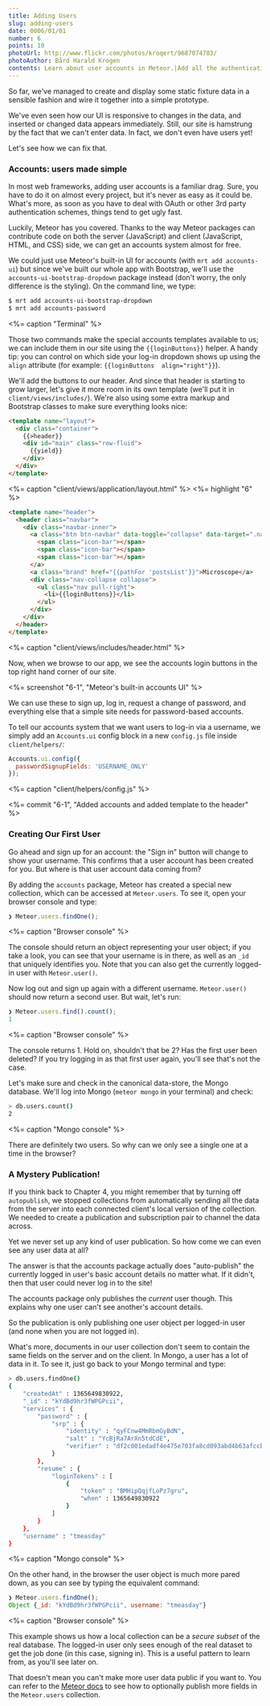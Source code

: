 ```yaml
---
title: Adding Users
slug: adding-users
date: 0006/01/01
number: 6
points: 10
photoUrl: http://www.flickr.com/photos/kroqert/9687074783/
photoAuthor: Bård Harald Krogen
contents: Learn about user accounts in Meteor.|Add all the authentication we'll need for Microscope.|Use the built-in accounts-ui package to get an instant user interface.
---
```


So far, we've managed to create and display some static fixture data in a sensible fashion and wire it together into a simple prototype. 

We've even seen how our UI is responsive to changes in the data, and inserted or changed data appears immediately. Still, our site is hamstrung by the fact that we can't enter data. In fact, we don't even have users yet! 

Let's see how we can fix that.

### Accounts: users made simple

In most web frameworks, adding user accounts is a familiar drag. Sure, you have to do it on almost every project, but it's never as easy as it could be. What's more, as soon as you have to deal with OAuth or other 3rd party authentication schemes, things tend to get ugly fast.

Luckily, Meteor has you covered. Thanks to the way Meteor packages can contribute code on both the server (JavaScript) and client (JavaScript, HTML, and CSS) side, we can get an accounts system almost for free. 

We could just use Meteor's built-in UI for accounts (with `mrt add accounts-ui`) but since we've built our whole app with Bootstrap, we'll use the `accounts-ui-bootstrap-dropdown` package instead (don't worry, the only difference is the styling). On the command line, we type:

~~~bash
$ mrt add accounts-ui-bootstrap-dropdown
$ mrt add accounts-password
~~~
<%= caption "Terminal" %>

Those two commands make the special accounts templates available to us; we can include them in our site using the `{{loginButtons}}` helper. A handy tip: you can control on which side your log-in dropdown shows up using the `align` attribute (for example: `{{loginButtons  align="right"}}`).

We'll add the buttons to our header. And since that header is starting to grow larger, let's give it more room in its own template (we'll put it in `client/views/includes/`). We're also using some extra markup and Bootstrap classes to make sure everything looks nice:

~~~html
<template name="layout">
  <div class="container">
    {{>header}}
    <div id="main" class="row-fluid">
      {{yield}}
    </div>
  </div>
</template>
~~~
<%= caption "client/views/application/layout.html" %>
<%= highlight "6" %>

~~~html
<template name="header">
  <header class="navbar">
    <div class="navbar-inner">
      <a class="btn btn-navbar" data-toggle="collapse" data-target=".nav-collapse">
        <span class="icon-bar"></span>
        <span class="icon-bar"></span>
        <span class="icon-bar"></span>
      </a>
      <a class="brand" href="{{pathFor 'postsList'}}">Microscope</a>
      <div class="nav-collapse collapse">
        <ul class="nav pull-right">
          <li>{{loginButtons}}</li>
        </ul>
      </div>
    </div>
  </header>
</template>
~~~
<%= caption "client/views/includes/header.html" %>

Now, when we browse to our app, we see the accounts login buttons in the top right hand corner of our site.

<%= screenshot "6-1", "Meteor's built-in accounts UI" %>

We can use these to sign up, log in, request a change of password, and everything else that a simple site needs for password-based accounts.

To tell our accounts system that we want users to log-in via a username, we simply add an `Accounts.ui` config block in a new `config.js` file inside `client/helpers/`:

~~~js
Accounts.ui.config({
  passwordSignupFields: 'USERNAME_ONLY'
});
~~~
<%= caption "client/helpers/config.js" %>

<%= commit "6-1", "Added accounts and added template to the header" %>

### Creating Our First User

Go ahead and sign up for an account: the "Sign in" button will change to show your username. This confirms that a user account has been created for you. But where is that user account data coming from? 

By adding the `accounts` package, Meteor has created a special new collection, which can be accessed at `Meteor.users`. To see it, open your browser console and type:

~~~js
❯ Meteor.users.findOne();
~~~
<%= caption "Browser console" %>

The console should return an object representing your user object; if you take a look, you can see that your username is in there, as well as an `_id` that uniquely identifies you. Note that you can also get the currently logged-in user with `Meteor.user()`.

Now log out and sign up again with a different username. `Meteor.user()` should now return a second user. But wait, let's run:

~~~js
❯ Meteor.users.find().count();
1
~~~
<%= caption "Browser console" %>

The console returns 1. Hold on, shouldn't that be 2? Has the first user been deleted? If you try logging in as that first user again, you'll see that's not the case.

Let's make sure and check in the canonical data-store, the Mongo database. We'll log into Mongo (`meteor mongo` in your terminal) and check:

~~~bash
> db.users.count()
2
~~~
<%= caption "Mongo console" %>

There are definitely two users. So why can we only see a single one at a time in the browser?

### A Mystery Publication!

If you think back to Chapter 4, you might remember that by turning off `autopublish`, we stopped collections from automatically sending all the data from the server into each connected client's local version of the collection.  We needed to create a publication and subscription pair to channel the data across. 

Yet we never set up any kind of user publication. So how come we can even see any user data at all?

The answer is that the accounts package actually does "auto-publish" the currently logged in user's basic account details no matter what. If it didn't, then that user could never log in to the site!

The accounts package only publishes the *current* user though. This explains why one user can't see another's account details.

So the publication is only publishing one user object per logged-in user (and none when you are not logged in).

What's more, documents in our user collection don't seem to contain the same fields on the server and on the client. In Mongo, a user has a lot of data in it. To see it, just go back to your Mongo terminal and type:

~~~bash
> db.users.findOne()
{
	"createdAt" : 1365649830922,
	"_id" : "kYdBd9hr3fWPGPcii",
	"services" : {
		"password" : {
			"srp" : {
				"identity" : "qyFCnw4MmRbmGyBdN",
				"salt" : "YcBjRa7ArXn5tdCdE",
				"verifier" : "df2c001edadf4e475e703fa8cd093abd4b63afccbca48fad1d2a0986ff2bcfba920d3f122d358c4af0c287f8eaf9690a2c7e376d701ab2fe1acd53a5bc3e843905d5dcaf2f1c47c25bf5dd87764d1f58c8c01e4539872a9765d2b27c700dcdedadf5ac82521467356d3f91dbeaf9848158987c6d359c5423e6b9cabf34fa0b45"
			}
		},
		"resume" : {
			"loginTokens" : [
				{
					"token" : "BMHipQqjfLoPz7gru",
					"when" : 1365649830922
				}
			]
		}
	},
	"username" : "tmeasday"
}
~~~
<%= caption "Mongo console" %>

On the other hand, in the browser the user object is much more pared down, as you can see by typing the equivalent command:

~~~js
❯ Meteor.users.findOne();
Object {_id: "kYdBd9hr3fWPGPcii", username: "tmeasday"}
~~~
<%= caption "Browser console" %>

This example shows us how a local collection can be a *secure subset* of the real database. The logged-in user only sees enough of the real dataset to get the job done (in this case, signing in). This is a useful pattern to learn from, as you'll see later on. 

That doesn't mean you can't make more user data public if you want to. You can refer to the [Meteor docs](http://docs.meteor.com/#meteor_users) to see how to optionally publish more fields in the `Meteor.users` collection.

